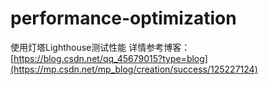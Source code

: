 # performance-optimization
使用灯塔Lighthouse测试性能 详情参考博客：[https://blog.csdn.net/qq_45679015?type=blog](https://mp.csdn.net/mp_blog/creation/success/125227124)
